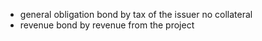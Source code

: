 - general obligation bond
    by tax of the issuer 
    no collateral 
- revenue bond
    by revenue from the project 